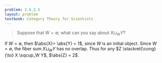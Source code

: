 ```yaml
---
problem: 2.6.2.5 
layout: problem
textbook: Category Theory for Scientists
---
```


> Suppose that $W = \emptyset$; what can you say about $X \sqcup_W Y$?

If $W=\emptyset$, then $\abs{X}= \abs{Y} = 1$, since $W$ is an initial object. Since
$W=\emptyset$, the fiber sum $X \sqcup_W Y$ has no overlap. Thus for any $Z
\stackrel{\cong}{\to} X \sqcup_W Y$, $\abs{Z} = 2$.
